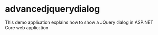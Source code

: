 # advancedjquerydialog
This demo application explains how to show a JQuery dialog in ASP.NET Core web application
